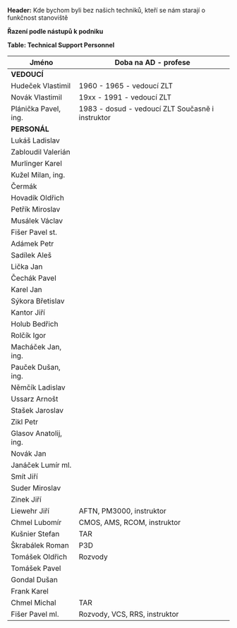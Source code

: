 **Header:**
Kde bychom byli bez našich techniků, kteří se nám starají o funkčnost stanoviště

**Řazení podle nástupů k podniku**

**Table: Technical Support Personnel**

| Jméno | Doba na AD - profese |
|-------|---------------------|
| **VEDOUCÍ** |  |
| Hudeček Vlastimil | 1960 - 1965 - vedoucí ZLT |
| Novák Vlastimil | 19xx - 1991 - vedoucí ZLT |
| Plánička Pavel, ing. | 1983 - dosud - vedoucí ZLT Současně i instruktor |
| **PERSONÁL** |  |
| Lukáš Ladislav |  |
| Zabloudil Valerián |  |
| Murlinger Karel |  |
| Kužel Milan, ing. |  |
| Čermák |  |
| Hovadík Oldřich |  |
| Petřík Miroslav |  |
| Musálek Václav |  |
| Fišer Pavel st. |  |
| Adámek Petr |  |
| Sadílek Aleš |  |
| Lička Jan |  |
| Čechák Pavel |  |
| Karel Jan |  |
| Sýkora Břetislav |  |
| Kantor Jiří |  |
| Holub Bedřich |  |
| Rolčík Igor |  |
| Macháček Jan, ing. |  |
| Pauček Dušan, ing. |  |
| Němčík Ladislav |  |
| Ussarz Arnošt |  |
| Stašek Jaroslav |  |
| Zikl Petr |  |
| Glasov Anatolij, ing. |  |
| Novák Jan |  |
| Janáček Lumír ml. |  |
| Smít Jiří |  |
| Suder Miroslav |  |
| Zinek Jiří |  |
| Liewehr Jiří | AFTN, PM3000, instruktor |
| Chmel Lubomír | CMOS, AMS, RCOM, instruktor |
| Kušnier Stefan | TAR |
| Škrabálek Roman | P3D |
| Tomášek Oldřich | Rozvody |
| Tomášek Pavel |  |
| Gondal Dušan |  |
| Frank Karel |  |
| Chmel Michal | TAR |
| Fišer Pavel ml. | Rozvody, VCS, RRS, instruktor |
